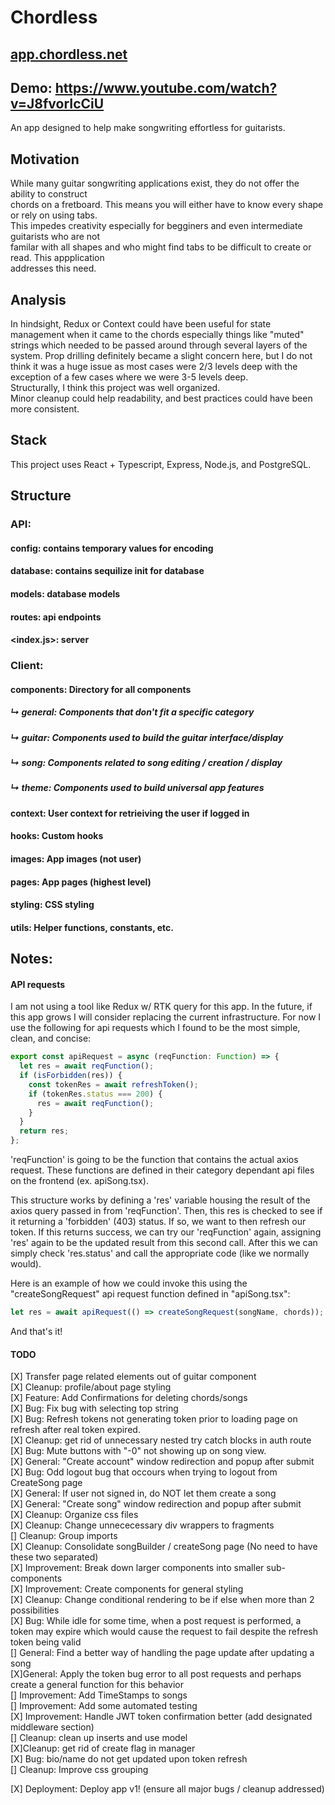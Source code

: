 # Chordless

## [app.chordless.net](https://app.chordless.net)

## Demo: https://www.youtube.com/watch?v=J8fvorIcCiU

An app designed to help make songwriting effortless for guitarists. <br />

## Motivation

While many guitar songwriting applications exist, they do not offer the ability to construct <br />
chords on a fretboard. This means you will either have to know every shape or rely on using tabs. <br />
This impedes creativity especially for begginers and even intermediate guitarists who are not <br />
familar with all shapes and who might find tabs to be difficult to create or read. This appplication <br />
addresses this need. <br />

## Analysis

In hindsight, Redux or Context could have been useful for state management when it came to the chords especially things like "muted" strings which needed to be passed around through several layers of the system. Prop drilling definitely became a slight concern here, but I do not think it was a huge issue as most cases were 2/3 levels deep with the exception of a few cases where we were 3-5 levels deep. <br />
Structurally, I think this project was well organized. <br />
Minor cleanup could help readability, and best practices could have been more consistent. <br />

## Stack

This project uses React + Typescript, Express, Node.js, and PostgreSQL. <br />

## Structure

### API:

#### config: contains temporary values for encoding

#### database: contains sequilize init for database

#### models: database models

#### routes: api endpoints

#### <index.js>: server

### Client:

#### components: Directory for all components

##### ↳ general: Components that don't fit a specific category

##### ↳ guitar: Components used to build the guitar interface/display

##### ↳ song: Components related to song editing / creation / display

##### ↳ theme: Components used to build universal app features

#### context: User context for retrieiving the user if logged in

#### hooks: Custom hooks

#### images: App images (not user)

#### pages: App pages (highest level)

#### styling: CSS styling

#### utils: Helper functions, constants, etc.

## Notes:

#### API requests

I am not using a tool like Redux w/ RTK query for this app. In the future, if this app grows I will consider replacing the current infrastructure. For now I use the following for api requests which I found to be the most simple, clean, and concise: <br />

```javascript
export const apiRequest = async (reqFunction: Function) => {
  let res = await reqFunction();
  if (isForbidden(res)) {
    const tokenRes = await refreshToken();
    if (tokenRes.status === 200) {
      res = await reqFunction();
    }
  }
  return res;
};
```

'reqFunction' is going to be the function that contains the actual axios request. These functions are defined in their category dependant api files on the frontend (ex. apiSong.tsx). <br />

This structure works by defining a 'res' variable housing the result of the axios query passed in from 'reqFunction'. Then, this res is checked to see if it returning a 'forbidden' (403) status. If so, we want to then refresh our token. If this returns success, we can try our 'reqFunction' again, assigning 'res' again to be the updated result from this second call. After this we can simply check 'res.status' and call the appropriate code (like we normally would). <br />

Here is an example of how we could invoke this using the "createSongRequest" api request function defined in "apiSong.tsx": <br />

```javascript
let res = await apiRequest(() => createSongRequest(songName, chords));
```

And that's it! <br />

#### TODO

[X] Transfer page related elements out of guitar component <br />
[X] Cleanup: profile/about page styling <br />
[X] Feature: Add Confirmations for deleting chords/songs <br />
[X] Bug: Fix bug with selecting top string <br />
[X] Bug: Refresh tokens not generating token prior to loading page on refresh after real token expired. <br />
[X] Cleanup: get rid of unnecessary nested try catch blocks in auth route <br />
[X] Bug: Mute buttons with "-0" not showing up on song view. <br />
[X] General: "Create account" window redirection and popup after submit <br />
[X] Bug: Odd logout bug that occours when trying to logout from CreateSong page <br />
[X] General: If user not signed in, do NOT let them create a song <br />
[X] General: "Create song" window redirection and popup after submit <br />
[X] Cleanup: Organize css files <br />
[X] Cleanup: Change unnececessary div wrappers to fragments <br />
[] Cleanup: Group imports <br />
[X] Cleanup: Consolidate songBuilder / createSong page (No need to have these two separated) <br />
[X] Improvement: Break down larger components into smaller sub-components<br />
[X] Improvement: Create components for general styling <br />
[X] Cleanup: Change conditional rendering to be if else when more than 2 possibilities <br />
[X] Bug: While idle for some time, when a post request is performed, a token may expire which would cause the request to fail despite the refresh token being valid <br />
[] General: Find a better way of handling the page update after updating a song <br />
[X]General: Apply the token bug error to all post requests and perhaps create a general function for this behavior <br />
[] Improvement: Add TimeStamps to songs <br />
[] Improvement: Add some automated testing <br />
[X] Improvement: Handle JWT token confirmation better (add designated middleware section) <br />
[] Cleanup: clean up inserts and use model <br />
[X]Cleanup: get rid of create flag in manager <br />
[X] Bug: bio/name do not get updated upon token refresh <br/>
[] Cleanup: Improve css grouping

[X] Deployment: Deploy app v1! (ensure all major bugs / cleanup addressed) <br/>
